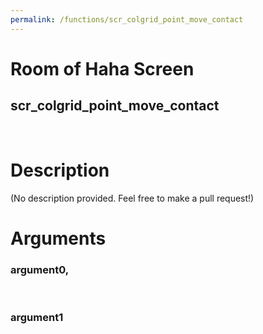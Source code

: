 ```yaml
---
permalink: /functions/scr_colgrid_point_move_contact
---
```

# Room of Haha Screen  
## scr_colgrid_point_move_contact  
&nbsp;  
# Description  
(No description provided. Feel free to make a pull request!) 
&nbsp;  
# Arguments
### argument0, 

&nbsp;  
### argument1

&nbsp;  


